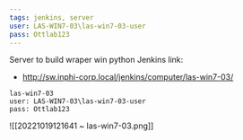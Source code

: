 ```yaml
---
tags: jenkins, server
user: LAS-WIN7-03\las-win7-03-user
pass: Ottlab123
---
```


Server to build wraper win python
Jenkins link:
- http://sw.inphi-corp.local/jenkins/computer/las-win7-03/

```
las-win7-03  
user: LAS-WIN7-03\las-win7-03-user  
pass: Ottlab123
```

![[20221019121641 ~ las-win7-03.png]]
